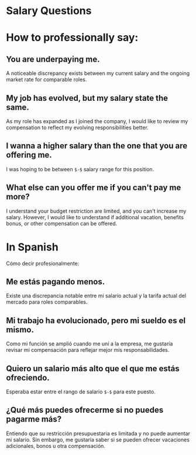 # Salary Questions

# How to professionally say:

## You are underpaying me.

A noticeable discrepancy exists between my current salary and the ongoing market rate for comparable roles.

## My job has evolved, but my salary state the same.

As my role has expanded as I joined the company, I would like to review my compensation to reflect my evolving responsibilities better. 

## I wanna a higher salary than the one that you are offering me.

I was hoping to be between `$-$` salary range for this position.

## What else can you offer me if you can't pay me more?

I understand your budget restriction are limited, and you can't increase my salary. However, I would like to understand if additional vacation, benefits bonus, or other compensation can be offered.


# In Spanish

Cómo decir profesionalmente:

Me estás pagando menos.
-----------------------
Existe una discrepancia notable entre mi salario actual y la tarifa actual del mercado para roles comparables.

Mi trabajo ha evolucionado, pero mi sueldo es el mismo.
-------------------------------------------------------
Como mi función se amplió cuando me uní a la empresa, me gustaría revisar mi compensación para reflejar mejor mis responsabilidades.

Quiero un salario más alto que el que me estás ofreciendo.
----------------------------------------------------------
Esperaba estar entre el rango de salario `$-$` para este puesto.

¿Qué más puedes ofrecerme si no puedes pagarme más?
---------------------------------------------------
Entiendo que su restricción presupuestaria es limitada y no puede aumentar mi salario. Sin embargo, me gustaría saber si se pueden ofrecer vacaciones adicionales, bonos u otra compensación.